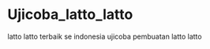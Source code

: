 # Ujicoba_latto_latto
latto latto terbaik se indonesia ujicoba pembuatan latto latto


















































